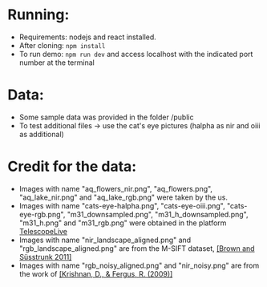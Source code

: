 # Running:

- Requirements: nodejs and react installed.
- After cloning: `npm install`
- To run demo: `npm run dev` and access localhost with the indicated port number at the terminal

# Data:

- Some sample data was provided in the folder /public
- To test additional files -> use the cat's eye pictures (halpha as nir and oiii as additional)

# Credit for the data:

- Images with name "aq_flowers_nir.png", "aq_flowers.png", "aq_lake_nir.png" and "aq_lake_rgb.png" were taken by the us.
- Images with name "cats-eye-halpha.png", "cats-eye-oiii.png", "cats-eye-rgb.png", "m31_downsampled.png", "m31_h_downsampled.png", "m31_h.png" and "m31_rgb.png" were obtained in the platform [TelescopeLive](https://telescope.live/home)
- Images with name "nir_landscape_aligned.png" and "rgb_landscape_aligned.png" are from the M-SIFT dataset, [[Brown and Süsstrunk 2011]](https://ieeexplore.ieee.org/document/5995637)
- Images with name "rgb_noisy_aligned.png" and "nir_noisy.png" are from the work of [[Krishnan, D., & Fergus, R. (2009)]](https://dl.acm.org/doi/abs/10.1145/1531326.1531402)
